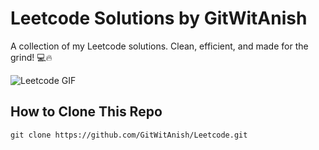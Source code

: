 # Leetcode Solutions by GitWitAnish

A collection of my Leetcode solutions. Clean, efficient, and made for the grind! 💻🔥

![Leetcode GIF]([https://media.giphy.com/media/l0K4l72jP9tmjk3gA/giphy.gif](https://media0.giphy.com/media/v1.Y2lkPTc5MGI3NjExd3B3Nmd1YjJpN2IybTFhMWp3a2g2azY2Mjk4OHo1dWIweHd3Nm0wNyZlcD12MV9pbnRlcm5hbF9naWZfYnlfaWQmY3Q9Zw/5eFRL3jPLgbNj6iwPx/giphy.gif))

## How to Clone This Repo
   `git clone https://github.com/GitWitAnish/Leetcode.git`
